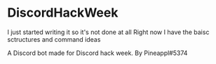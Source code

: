# DiscordHackWeek

I just started writing it so it's not done at all
Right now I have the baisc sctructures and command ideas

A Discord bot made for Discord hack week. By Pineappl#5374
